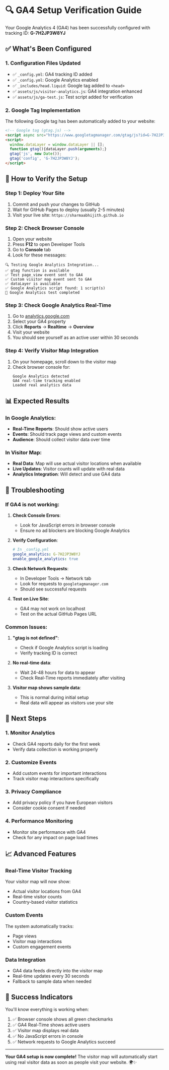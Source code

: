 # 🔍 GA4 Setup Verification Guide

Your Google Analytics 4 (GA4) has been successfully configured with tracking ID: **G-7H2JP3W8YJ**

## ✅ What's Been Configured

### 1. **Configuration Files Updated**
- ✅ `_config.yml`: GA4 tracking ID added
- ✅ `_config.yml`: Google Analytics enabled
- ✅ `_includes/head.liquid`: Google tag added to `<head>`
- ✅ `assets/js/visitor-analytics.js`: GA4 integration enhanced
- ✅ `assets/js/ga-test.js`: Test script added for verification

### 2. **Google Tag Implementation**
The following Google tag has been automatically added to your website:

```html
<!-- Google tag (gtag.js) -->
<script async src="https://www.googletagmanager.com/gtag/js?id=G-7H2JP3W8YJ"></script>
<script>
  window.dataLayer = window.dataLayer || [];
  function gtag(){dataLayer.push(arguments);}
  gtag('js', new Date());
  gtag('config', 'G-7H2JP3W8YJ');
</script>
```

## 🧪 How to Verify the Setup

### Step 1: Deploy Your Site
1. Commit and push your changes to GitHub
2. Wait for GitHub Pages to deploy (usually 2-5 minutes)
3. Visit your live site: `https://sharmaabhijith.github.io`

### Step 2: Check Browser Console
1. Open your website
2. Press **F12** to open Developer Tools
3. Go to **Console** tab
4. Look for these messages:

```
🔍 Testing Google Analytics Integration...
✅ gtag function is available
✅ Test page_view event sent to GA4
✅ Custom visitor map event sent to GA4
✅ dataLayer is available
✅ Google Analytics script found: 1 script(s)
🎯 Google Analytics test completed
```

### Step 3: Check Google Analytics Real-Time
1. Go to [analytics.google.com](https://analytics.google.com)
2. Select your GA4 property
3. Click **Reports** → **Realtime** → **Overview**
4. Visit your website
5. You should see yourself as an active user within 30 seconds

### Step 4: Verify Visitor Map Integration
1. On your homepage, scroll down to the visitor map
2. Check browser console for:
   ```
   Google Analytics detected
   GA4 real-time tracking enabled
   Loaded real analytics data
   ```

## 📊 Expected Results

### In Google Analytics:
- **Real-Time Reports**: Should show active users
- **Events**: Should track page views and custom events
- **Audience**: Should collect visitor data over time

### In Visitor Map:
- **Real Data**: Map will use actual visitor locations when available
- **Live Updates**: Visitor counts will update with real data
- **Analytics Integration**: Will detect and use GA4 data

## 🔧 Troubleshooting

### If GA4 is not working:

1. **Check Console Errors**:
   - Look for JavaScript errors in browser console
   - Ensure no ad blockers are blocking Google Analytics

2. **Verify Configuration**:
   ```yaml
   # In _config.yml
   google_analytics: G-7H2JP3W8YJ
   enable_google_analytics: true
   ```

3. **Check Network Requests**:
   - In Developer Tools → Network tab
   - Look for requests to `googletagmanager.com`
   - Should see successful requests

4. **Test on Live Site**:
   - GA4 may not work on localhost
   - Test on the actual GitHub Pages URL

### Common Issues:

1. **"gtag is not defined"**:
   - Check if Google Analytics script is loading
   - Verify tracking ID is correct

2. **No real-time data**:
   - Wait 24-48 hours for data to appear
   - Check Real-Time reports immediately after visiting

3. **Visitor map shows sample data**:
   - This is normal during initial setup
   - Real data will appear as visitors use your site

## 🎯 Next Steps

### 1. **Monitor Analytics**
- Check GA4 reports daily for the first week
- Verify data collection is working properly

### 2. **Customize Events**
- Add custom events for important interactions
- Track visitor map interactions specifically

### 3. **Privacy Compliance**
- Add privacy policy if you have European visitors
- Consider cookie consent if needed

### 4. **Performance Monitoring**
- Monitor site performance with GA4
- Check for any impact on page load times

## 📈 Advanced Features

### Real-Time Visitor Tracking
Your visitor map will now show:
- Actual visitor locations from GA4
- Real-time visitor counts
- Country-based visitor statistics

### Custom Events
The system automatically tracks:
- Page views
- Visitor map interactions
- Custom engagement events

### Data Integration
- GA4 data feeds directly into the visitor map
- Real-time updates every 30 seconds
- Fallback to sample data when needed

## 🎉 Success Indicators

You'll know everything is working when:

1. ✅ Browser console shows all green checkmarks
2. ✅ GA4 Real-Time shows active users
3. ✅ Visitor map displays real data
4. ✅ No JavaScript errors in console
5. ✅ Network requests to Google Analytics succeed

---

**Your GA4 setup is now complete!** The visitor map will automatically start using real visitor data as soon as people visit your website. 🌍✨
